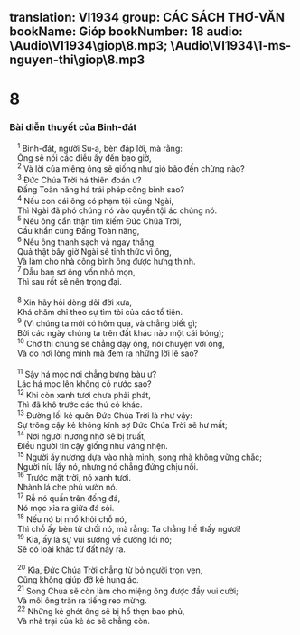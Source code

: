 translation: VI1934
group: CÁC SÁCH THƠ-VĂN
bookName: Gióp 
bookNumber: 18
audio: \Audio\VI1934\giop\8.mp3; \Audio\VI1934\1-ms-nguyen-thi\giop\8.mp3
-------

<div class="title"><h1>8</h1><h3>Bài diễn thuyết của Binh-đát</h3></div>
<span class="verse giop_8_1"> <sup>1</sup> Binh-đát, người Su-a, bèn đáp lời, mà rằng: <br/> Ông sẽ nói các điều ấy đến bao giờ, <br/></span>
<span class="verse giop_8_2"> <sup>2</sup> Và lời của miệng ông sẽ giống như gió bão đến chừng nào? <br/></span>
<span class="verse giop_8_3"> <sup>3</sup> Đức Chúa Trời há thiên đoán ư? <br/> Đấng Toàn năng há trái phép công bình sao? <br/></span>
<span class="verse giop_8_4"> <sup>4</sup> Nếu con cái ông có phạm tội cùng Ngài, <br/> Thì Ngài đã phó chúng nó vào quyền tội ác chúng nó. <br/></span>
<span class="verse giop_8_5"> <sup>5</sup> Nếu ông cẩn thận tìm kiếm Đức Chúa Trời, <br/> Cầu khẩn cùng Đấng Toàn năng, <br/></span>
<span class="verse giop_8_6"> <sup>6</sup> Nếu ông thanh sạch và ngay thẳng, <br/> Quả thật bây giờ Ngài sẽ tỉnh thức vì ông, <br/> Và làm cho nhà công bình ông được hưng thịnh. <br/></span>
<span class="verse giop_8_7"> <sup>7</sup> Dẫu ban sơ ông vốn nhỏ mọn, <br/> Thì sau rốt sẽ nên trọng đại. <br/> <br/></span>
<span class="verse giop_8_8"> <sup>8</sup> Xin hãy hỏi dòng dõi đời xưa, <br/> Khá chăm chỉ theo sự tìm tòi của các tổ tiên. <br/></span>
<span class="verse giop_8_9"> <sup>9</sup> (Vì chúng ta mới có hôm qua, và chẳng biết gì; <br/> Bởi các ngày chúng ta trên đất khác nào một cái bóng); <br/></span>
<span class="verse giop_8_10"> <sup>10</sup> Chớ thì chúng sẽ chẳng dạy ông, nói chuyện với ông, <br/> Và do nơi lòng mình mà đem ra những lời lẽ sao? <br/> <br/></span>
<span class="verse giop_8_11"> <sup>11</sup> Sậy há mọc nơi chẳng bưng bàu ư? <br/> Lác há mọc lên không có nước sao? <br/></span>
<span class="verse giop_8_12"> <sup>12</sup> Khi còn xanh tươi chưa phải phát, <br/> Thì đã khô trước các thứ cỏ khác. <br/></span>
<span class="verse giop_8_13"> <sup>13</sup> Đường lối kẻ quên Đức Chúa Trời là như vậy: <br/> Sự trông cậy kẻ không kính sợ Đức Chúa Trời sẽ hư mất; <br/></span>
<span class="verse giop_8_14"> <sup>14</sup> Nơi người nương nhờ sẽ bị truất, <br/> Điều người tin cậy giống như váng nhện. <br/></span>
<span class="verse giop_8_15"> <sup>15</sup> Người ấy nương dựa vào nhà mình, song nhà không vững chắc; <br/> Người níu lấy nó, nhưng nó chẳng đứng chịu nổi. <br/></span>
<span class="verse giop_8_16"> <sup>16</sup> Trước mặt trời, nó xanh tươi. <br/> Nhành lá che phủ vườn nó. <br/></span>
<span class="verse giop_8_17"> <sup>17</sup> Rễ nó quấn trên đống đá, <br/> Nó mọc xỉa ra giữa đá sỏi. <br/></span>
<span class="verse giop_8_18"> <sup>18</sup> Nếu nó bị nhổ khỏi chỗ nó, <br/> Thì chỗ ấy bèn từ chối nó, mà rằng: Ta chẳng hề thấy ngươi! <br/></span>
<span class="verse giop_8_19"> <sup>19</sup> Kìa, ấy là sự vui sướng về đường lối nó; <br/> Sẽ có loài khác từ đất nảy ra. <br/> <br/></span>
<span class="verse giop_8_20"> <sup>20</sup> Kìa, Đức Chúa Trời chẳng từ bỏ người trọn vẹn, <br/> Cũng không giúp đỡ kẻ hung ác. <br/></span>
<span class="verse giop_8_21"> <sup>21</sup> Song Chúa sẽ còn làm cho miệng ông được đầy vui cười; <br/> Và môi ông tràn ra tiếng reo mừng. <br/></span>
<span class="verse giop_8_22"> <sup>22</sup> Những kẻ ghét ông sẽ bị hổ thẹn bao phủ, <br/> Và nhà trại của kẻ ác sẽ chẳng còn. <br/></span>
